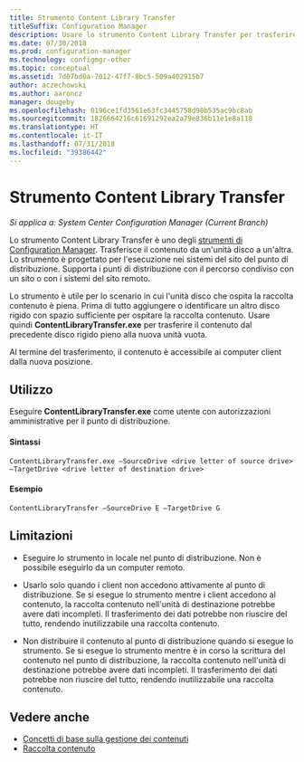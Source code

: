```yaml
---
title: Strumento Content Library Transfer
titleSuffix: Configuration Manager
description: Usare lo strumento Content Library Transfer per trasferire il contenuto da un'unità disco a un'altra in un punto di distribuzione di Configuration Manager.
ms.date: 07/30/2018
ms.prod: configuration-manager
ms.technology: configmgr-other
ms.topic: conceptual
ms.assetid: 7d07bd0a-7012-47f7-8bc5-509a402915b7
author: aczechowski
ms.author: aaroncz
manager: dougeby
ms.openlocfilehash: 0196ce1fd3561e63fc3445758d90b535ac9bc8ab
ms.sourcegitcommit: 1826664216c61691292ea2a79e836b11e1e8a118
ms.translationtype: HT
ms.contentlocale: it-IT
ms.lasthandoff: 07/31/2018
ms.locfileid: "39386442"
---
```

# <a name="content-library-transfer-tool"></a>Strumento Content Library Transfer

*Si applica a: System Center Configuration Manager (Current Branch)*

Lo strumento Content Library Transfer è uno degli [strumenti di Configuration Manager](/sccm/core/support/tools). Trasferisce il contenuto da un'unità disco a un'altra. Lo strumento è progettato per l'esecuzione nei sistemi del sito del punto di distribuzione. Supporta i punti di distribuzione con il percorso condiviso con un sito o con i sistemi del sito remoto.  

Lo strumento è utile per lo scenario in cui l'unità disco che ospita la raccolta contenuto è piena. Prima di tutto aggiungere o identificare un altro disco rigido con spazio sufficiente per ospitare la raccolta contenuto. Usare quindi **ContentLibraryTransfer.exe** per trasferire il contenuto dal precedente disco rigido pieno alla nuova unità vuota.
 
Al termine del trasferimento, il contenuto è accessibile ai computer client dalla nuova posizione.



## <a name="usage"></a>Utilizzo 

Eseguire **ContentLibraryTransfer.exe** come utente con autorizzazioni amministrative per il punto di distribuzione. 

#### <a name="syntax"></a>Sintassi 
`ContentLibraryTransfer.exe –SourceDrive <drive letter of source drive> –TargetDrive <drive letter of destination drive>`

#### <a name="example"></a>Esempio
`ContentLibraryTransfer –SourceDrive E –TargetDrive G`



## <a name="limitations"></a>Limitazioni

- Eseguire lo strumento in locale nel punto di distribuzione. Non è possibile eseguirlo da un computer remoto.  

- Usarlo solo quando i client non accedono attivamente al punto di distribuzione. Se si esegue lo strumento mentre i client accedono al contenuto, la raccolta contenuto nell'unità di destinazione potrebbe avere dati incompleti. Il trasferimento dei dati potrebbe non riuscire del tutto, rendendo inutilizzabile una raccolta contenuto.  

- Non distribuire il contenuto al punto di distribuzione quando si esegue lo strumento. Se si esegue lo strumento mentre è in corso la scrittura del contenuto nel punto di distribuzione, la raccolta contenuto nell'unità di destinazione potrebbe avere dati incompleti. Il trasferimento dei dati potrebbe non riuscire del tutto, rendendo inutilizzabile una raccolta contenuto.



## <a name="see-also"></a>Vedere anche

- [Concetti di base sulla gestione dei contenuti](/sccm/core/plan-design/hierarchy/fundamental-concepts-for-content-management)
- [Raccolta contenuto](/sccm/core/plan-design/hierarchy/the-content-library)
